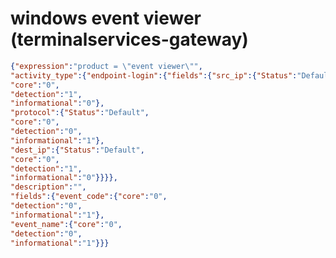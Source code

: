 windows event viewer (terminalservices-gateway)
===============================================

```JSON
{"expression":"product = \"event viewer\"",
"activity_type":{"endpoint-login":{"fields":{"src_ip":{"Status":"Default",
"core":"0",
"detection":"1",
"informational":"0"},
"protocol":{"Status":"Default",
"core":"0",
"detection":"0",
"informational":"1"},
"dest_ip":{"Status":"Default",
"core":"0",
"detection":"1",
"informational":"0"}}}},
"description":"",
"fields":{"event_code":{"core":"0",
"detection":"0",
"informational":"1"},
"event_name":{"core":"0",
"detection":"0",
"informational":"1"}}}
```